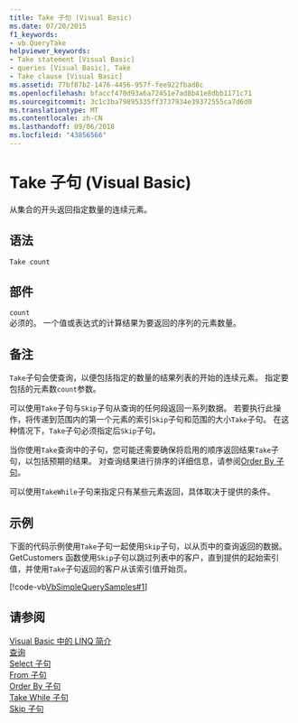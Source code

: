 ```yaml
---
title: Take 子句 (Visual Basic)
ms.date: 07/20/2015
f1_keywords:
- vb.QueryTake
helpviewer_keywords:
- Take statement [Visual Basic]
- queries [Visual Basic], Take
- Take clause [Visual Basic]
ms.assetid: 77bf87b2-1476-4456-957f-fee922fbad8c
ms.openlocfilehash: bfaccf470d93a6a72451e7ad8b41e8dbb1171c71
ms.sourcegitcommit: 3c1c3ba79895335ff3737934e39372555ca7d6d0
ms.translationtype: MT
ms.contentlocale: zh-CN
ms.lasthandoff: 09/06/2018
ms.locfileid: "43856566"
---
```

# <a name="take-clause-visual-basic"></a>Take 子句 (Visual Basic)
从集合的开头返回指定数量的连续元素。  
  
## <a name="syntax"></a>语法  
  
```  
Take count  
```  
  
## <a name="parts"></a>部件  
 `count`  
 必须的。 一个值或表达式的计算结果为要返回的序列的元素数量。  
  
## <a name="remarks"></a>备注  
 `Take`子句会使查询，以便包括指定的数量的结果列表的开始的连续元素。 指定要包括的元素数`count`参数。  
  
 可以使用`Take`子句与`Skip`子句从查询的任何段返回一系列数据。 若要执行此操作，将传递到范围内的第一个元素的索引`Skip`子句和范围的大小`Take`子句。 在这种情况下，`Take`子句必须指定后`Skip`子句。  
  
 当你使用`Take`查询中的子句，您可能还需要确保将启用的顺序返回结果`Take`子句，以包括预期的结果。 对查询结果进行排序的详细信息，请参阅[Order By 子句](../../../visual-basic/language-reference/queries/order-by-clause.md)。  
  
 可以使用`TakeWhile`子句来指定只有某些元素返回，具体取决于提供的条件。  
  
## <a name="example"></a>示例  
 下面的代码示例使用`Take`子句一起使用`Skip`子句，以从页中的查询返回的数据。 GetCustomers 函数使用`Skip`子句以跳过列表中的客户，直到提供的起始索引值，并使用`Take`子句返回的客户从该索引值开始页。  
  
 [!code-vb[VbSimpleQuerySamples#1](../../../visual-basic/language-reference/queries/codesnippet/VisualBasic/take-clause_1.vb)]  
  
## <a name="see-also"></a>请参阅  
 [Visual Basic 中的 LINQ 简介](../../../visual-basic/programming-guide/language-features/linq/introduction-to-linq.md)  
 [查询](../../../visual-basic/language-reference/queries/index.md)  
 [Select 子句](../../../visual-basic/language-reference/queries/select-clause.md)  
 [From 子句](../../../visual-basic/language-reference/queries/from-clause.md)  
 [Order By 子句](../../../visual-basic/language-reference/queries/order-by-clause.md)  
 [Take While 子句](../../../visual-basic/language-reference/queries/take-while-clause.md)  
 [Skip 子句](../../../visual-basic/language-reference/queries/skip-clause.md)
